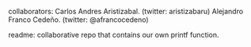 collaborators: 
	Carlos Andres Aristizabal. (twitter: aristizabaru)
	Alejandro Franco Cedeño. (twitter: @afrancocedeno)

readme:
	collaborative repo that contains our own printf function.